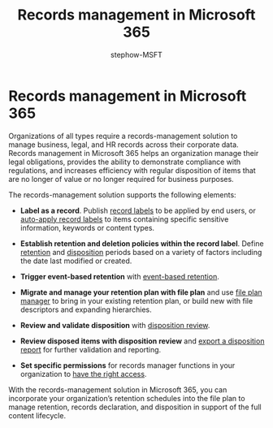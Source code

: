 ﻿---
title: "Records management in Microsoft 365"
ms.author: stephow
author: stephow-MSFT
manager: laurawi
ms.date: 
audience: Admin
ms.topic: conceptual
ms.service: O365-seccomp
localization_priority: Priority
ms.collection: M365-security-compliance
search.appverid: 
- MOE150
- MET150
description: "With records management in Microsoft 365, you can apply your organization’s specific retention schedules into a file plan to manage retention, records declaration, and disposition in support of the full content lifecycle."
---

# Records management in Microsoft 365

Organizations of all types require a records-management solution to manage business, legal, and HR records across their corporate data. Records management in Microsoft 365 helps an organization manage their legal obligations, provides the ability to demonstrate compliance with regulations, and increases efficiency with regular disposition of  items that are no longer of value or no longer required for business purposes.

The records-management solution supports the following elements: 

- 	**Label as a record**. Publish [record labels](labels.md#using-retention-labels-for-records-management) to be applied by end users, or [auto-apply record labels](labels.md#applying-a-retention-label-automatically-based-on-conditions) to items containing specific sensitive information, keywords or content types.

- 	**Establish retention and deletion policies within the record label**. Define [retention](retention-policies.md#retaining-content-for-a-specific-period-of-time) and [disposition](retention-policies.md#deleting-content-thats-older-than-a-specific-age) periods based on a variety of factors including the date last modified or created.

- 	**Trigger event-based retention** with [event-based retention](event-driven-retention.md).

- 	**Migrate and manage your retention plan with file plan** and use [file plan manager](file-plan-manager.md) to bring in your existing retention plan, or build new with file descriptors and expanding hierarchies.

- 	**Review and validate disposition** with [disposition review](disposition-reviews.md).

- 	**Review disposed items with disposition review** and [export a disposition report](disposition-reviews.md#export-the-disposition-items) for further validation and reporting.

- 	**Set specific permissions** for records manager functions in your organization to [have the right access](permissions-in-the-security-and-compliance-center.md).

With the records-management solution in Microsoft 365, you can incorporate your organization’s retention schedules into the file plan to manage retention, records declaration, and disposition in support of the full content lifecycle. 
